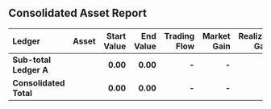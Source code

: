 ## Consolidated Asset Report

| Ledger | Asset | Start Value | End Value | Trading Flow | Market Gain | Realized Gain | Unrealized Gain | Dividends | TWR |
|:---|:---|---:|---:|---:|---:|---:|---:|---:|---:|
| **Sub-total Ledger A** | | **0.00** | **0.00** | **-** | **-** | **-** | **-** | **-** | **+25.00%** |
| **Consolidated Total** | | **0.00** | **0.00** | **-** | **-** | **-** | **-** | **-** | |